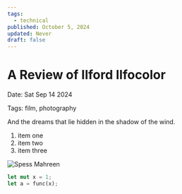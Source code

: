 ```yaml
---
tags:
  - technical
published: October 5, 2024
updated: Never
draft: false
---
```


# A Review of Ilford Ilfocolor

Date: Sat Sep 14 2024

Tags: film, photography

And the dreams that lie hidden in the shadow of the wind.

1. item one
2. item two
3. item three

![Spess Mahreen](../images/spess_mahreen.png)

~~~rust
let mut x = 1;
let a = func(x);
~~~
